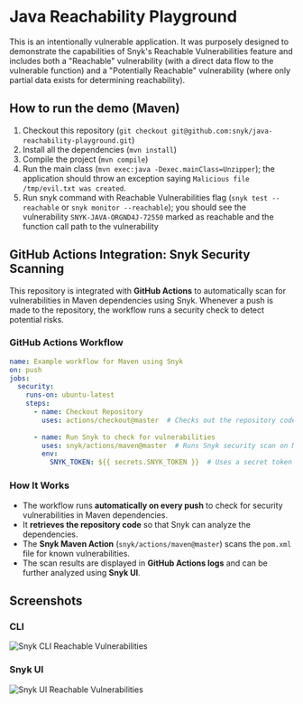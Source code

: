 # Java Reachability Playground

This is an intentionally vulnerable application. It was purposely designed to demonstrate the capabilities of Snyk's Reachable
Vulnerabilities feature and includes both a "Reachable" vulnerability (with a direct data flow to the vulnerable function) and a "Potentially Reachable" vulnerability (where only partial data exists for determining reachability).

## How to run the demo (Maven)
1. Checkout this repository (`git checkout git@github.com:snyk/java-reachability-playground.git`)
2. Install all the dependencies (`mvn install`)
3. Compile the project (`mvn compile`)
4. Run the main class (`mvn exec:java -Dexec.mainClass=Unzipper`); the application should throw an exception saying `Malicious file /tmp/evil.txt was created`.
5. Run snyk command with Reachable Vulnerabilities flag (`snyk test --reachable` or `snyk monitor --reachable`); you should see the vulnerability `SNYK-JAVA-ORGND4J-72550` marked as reachable
and the function call path to the vulnerability

## GitHub Actions Integration: Snyk Security Scanning
This repository is integrated with **GitHub Actions** to automatically scan for vulnerabilities in Maven dependencies using Snyk.
Whenever a push is made to the repository, the workflow runs a security check to detect potential risks.

### **GitHub Actions Workflow**

```yaml
name: Example workflow for Maven using Snyk
on: push
jobs:
  security:
    runs-on: ubuntu-latest
    steps:
      - name: Checkout Repository
        uses: actions/checkout@master  # Checks out the repository code
      
      - name: Run Snyk to check for vulnerabilities
        uses: snyk/actions/maven@master  # Runs Snyk security scan on Maven dependencies
        env:
          SNYK_TOKEN: ${{ secrets.SNYK_TOKEN }}  # Uses a secret token for Snyk authentication
```

### **How It Works**
- The workflow runs **automatically on every push** to check for security vulnerabilities in Maven dependencies.
- It **retrieves the repository code** so that Snyk can analyze the dependencies.
- The **Snyk Maven Action** (`snyk/actions/maven@master`) scans the `pom.xml` file for known vulnerabilities.
- The scan results are displayed in **GitHub Actions logs** and can be further analyzed using **Snyk UI**.

## Screenshots

### CLI
![Snyk CLI Reachable Vulnerabilities](CLI_reachable.png)

### Snyk UI
![Snyk UI Reachable Vulnerabilities](UI_reachable.png)

